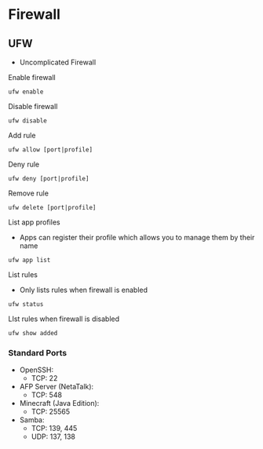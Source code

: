Firewall
===========================

UFW
---------------------------
- Uncomplicated Firewall

Enable firewall
```
ufw enable
```

Disable firewall
```
ufw disable
```

Add rule
```
ufw allow [port|profile]
```

Deny rule
```
ufw deny [port|profile]
```

Remove rule
```
ufw delete [port|profile]
```

List app profiles
- Apps can register their profile which allows you to manage them by their name
```
ufw app list
```

List rules
- Only lists rules when firewall is enabled
```
ufw status
```

LIst rules when firewall is disabled
```
ufw show added
```

### Standard Ports
- OpenSSH:
    - TCP: 22
- AFP Server (NetaTalk):
    - TCP: 548
- Minecraft (Java Edition):
    - TCP: 25565
- Samba:
    - TCP: 139, 445
    - UDP: 137, 138

